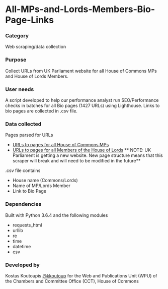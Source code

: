 # All-MPs-and-Lords-Members-Bio-Page-Links

### Category
Web scraping/data collection

### Purpose
Collect URLs from UK Parliament website for all House of Commons MPs and House of Lords Members.

### User needs
A script developed to help our performance analyst run SEO/Performance checks in batches for all Bio pages (1427 URLs) using Lighthouse. Links to bio pages are collected in .csv file.

### Data collected
Pages parsed for URLs
* [URLs to pages for all House of Commons MPs](https://www.parliament.uk/mps-lords-and-offices/mps/)
* [URLs to pages for all Members of the House of Lords](https://www.parliament.uk/mps-lords-and-offices/lords/)
** NOTE: UK Parliament is getting a new website. New page structure means that this scraper will break and will need to be modified in the future**

.csv file contains
- House name (Commons/Lords)
- Name of MP/Lords Member
- Link to Bio Page

### Dependencies
Built with Python 3.6.4 and the following modules
- requests_html
- urllib
- re
- time
- datetime
- csv

### Developed by
Kostas Koutoupis [@kkoutoup](https://github.com/kkoutoup) for the Web and Publications Unit (WPU) of the Chambers and Committee Office (CCT), House of Commons
